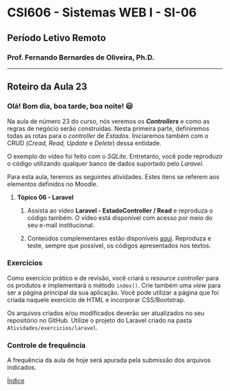 # CSI606 - Sistemas WEB I - SI-06
## Período Letivo Remoto
### Prof. Fernando Bernardes de Oliveira, Ph.D.

---

## Roteiro da Aula 23

### Olá! Bom dia, boa tarde, boa noite! :smiley:   

Na aula de número 23 do curso, nós veremos os ***Controllers*** e como as regras de negócio serão construídas. Nesta primeira parte, definiremos todas as rotas para o *controller* de *Estados*. Iniciaremos também com o CRUD (*Cread, Read, Update* e *Delete*) dessa entidade.

O exemplo do vídeo foi feito com o *SQLite*. Entretanto, você pode reproduzir o código utilizando qualquer banco de dados suportado pelo *Laravel*.

Para esta aula, teremos as seguintes atividades. Estes itens se referem aos elementos definidos no Moodle.

1.  **Tópico 06 - Laravel**

    1.  Assista ao vídeo **Laravel - EstadoController / Read** e reproduza o código também. O vídeo está disponível com acesso por meio do seu e-mail institucional.

    2.  Conteúdos complementares estão disponíveis [aqui](../../Lectures/laravel.md). Reproduza e teste, sempre que possível, os códigos apresentados nos textos.

### Exercícios

Como exercício prático e de revisão, você criará o *resource controller* para os produtos e implementará o método `index()`. Crie também uma *view* para ser a página principal da sua aplicação. Você pode utilizar a página que foi criada naquele exercício de HTML e incorporar CSS/Bootstrap.

Os arquivos criados e/ou modificados deverão ser atualizados no seu repositório no GitHub. Utilize o projeto do Laravel criado na pasta `Atividades/exercicios/laravel`.

### Controle de frequência

A frequência da aula de hoje será apurada pela submissão dos arquivos indicados.  

[Índice](../README.md#índice)  
